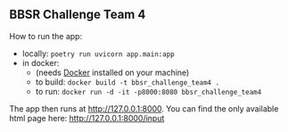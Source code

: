 ## BBSR Challenge Team 4

How to run the app:
- locally: `poetry run uvicorn app.main:app`
- in docker: 
    - (needs [Docker](https://www.docker.com/get-started/) installed on your machine)
    - to build: `docker build -t bbsr_challenge_team4 .`
    - to run: `docker run -d -it -p8000:8080 bbsr_challenge_team4`

The app then runs at http://127.0.0.1:8000.
You can find the only available html page here: http://127.0.0.1:8000/input